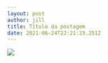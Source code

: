 ```yaml
---
layout: post
author: jill
title: Título da postagem
date: 2021-06-24T22:21:23.251Z
---
```

<img src="https://images.unsplash.com/photo-1623952696014-c72971cdd22c?ixid=MnwxMjA3fDB8MHxwaG90by1wYWdlfHx8fGVufDB8fHx8&ixlib=rb-1.2.1&auto=format&fit=crop&w=750&q=80">